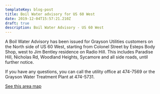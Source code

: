 ```yaml
---
templateKey: blog-post
title: Boil Water advisory for US 60 West
date: 2019-12-04T15:57:21.210Z
draft: true
description: Boil Water Advisory - US 60 West
---
```

A Boil Water Advisory has been issued for Grayson Utilities customers on the North side of US 60 West, starting from Colonel Street by Esteps Body Shop, west to Jim Bentley residence on Radio Hill.  This includes Paradise Hill, Nicholas Rd, Woodland Heights, Sycamore and all side roads, until further notice. 

If you have any questions, you can call the utility office at 474-7569 or the Grayson Water Treatment Plant at 474-5731.

[See this area map](https://graysonutilities.geosync.cloud/map)
